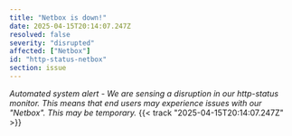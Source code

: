 ```yaml
---
title: "Netbox is down!"
date: 2025-04-15T20:14:07.247Z
resolved: false
severity: "disrupted"
affected: ["Netbox"]
id: "http-status-netbox"
section: issue
---
```


**Automated system alert* - We are sensing a disruption in our http-status monitor. This means that end users may experience issues with our "Netbox". This may be temporary.* {{< track "2025-04-15T20:14:07.247Z" >}}
